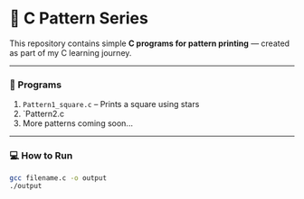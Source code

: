 # 🌟 C Pattern Series

This repository contains simple **C programs for pattern printing** — created as part of my C learning journey.

---

### 📂 Programs
1. `Pattern1_square.c` – Prints a square using stars  
2. `Pattern2.c
3. More patterns coming soon...

---

### 💻 How to Run
```bash
gcc filename.c -o output
./output
